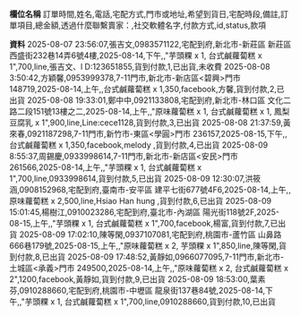 **欄位名稱**
訂單時間,姓名,電話,宅配方式,門市或地址,希望到貨日,宅配時段,備註,訂單項目,總金額,透過什麼聯繫賣家：,社交軟體名字,付款方式,id,status,款項

**資料**
2025-08-07 23:56:07,張吉文,0983571122,宅配到府,新北市-新莊區 新莊區西盛街232巷14弄6號4樓,2025-08-14,下午,,"芋頭粿 x 1, 台式鹹蘿蔔糕 x 1",700,line,張吉文、l D:123651855,貨到付款,1,已出貨,未收費
2025-08-08 3:50:42,方穎馨,0953999378,7-11門市,新北市-新店區<碧興>門市 148719,2025-08-14,上午,,台式鹹蘿蔔糕 x 1,350,facebook,方馨,貨到付款,2,已出貨
2025-08-08 19:33:01,鄭中中,0921133808,宅配到府,新北市-林口區 文化二路二段151號13樓之二,2025-08-14,上午,,"原味蘿蔔糕 x 1, 台式鹹蘿蔔糕 x 1, 鳳梨豆腐乳 x 1",900,line,Line:cece1128,貨到付款,3,已出貨
2025-08-08 21:37:59,黃來春,0921187298,7-11門市,新竹市-東區<學圓>門市 236157,2025-08-15,下午,,台式鹹蘿蔔糕 x 1,350,facebook,melody ,貨到付款,4,已出貨
2025-08-09 8:55:37,周錫慶,0933998614,7-11門市,新北市-新店區<安民>門市 261566,2025-08-14,上午,,"芋頭粿 x 1, 台式鹹蘿蔔糕 x 1",700,line,0933998614,貨到付款,5,已出貨
2025-08-09 12:30:07,洪筱涵,0908152968,宅配到府,臺南市-安平區 建平七街677號4F6,2025-08-14,上午,,原味蘿蔔糕 x 2,500,line,Hsiao Han hung ,貨到付款,6,已出貨
2025-08-09 15:01:45,楊樹江,0910023286,宅配到府,臺北市-內湖區 陽光街118號2F,2025-08-15,上午,,"芋頭粿 x 1, 台式鹹蘿蔔糕 x 1",700,facebook,楊富,貨到付款,7,已出貨
2025-08-09 17:02:10,陳等閑,0937107081,宅配到府,桃園市-蘆竹區 山鼻路666巷179號,2025-08-15,上午,,"原味蘿蔔糕 x 2, 芋頭粿 x 1",850,line,陳等閑,貨到付款,8,已出貨
2025-08-09 17:48:52,黃靜如,0966077095,7-11門市,新北市-土城區<承義>門市 249500,2025-08-14,上午,,"原味蘿蔔糕 x 2, 台式鹹蘿蔔糕 x 2",1200,facebook,黃靜如,貨到付款,9,已出貨
2025-08-09 18:53:00,葉素芬,0910288660,宅配到府,桃園市-中壢區 龍泉街137巷84號,2025-08-14,下午,,"芋頭粿 x 1, 台式鹹蘿蔔糕 x 1",700,line,0910288660,貨到付款,10,已出貨
